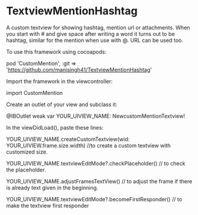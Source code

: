 # TextviewMentionHashtag
A custom textview for showing hashtag, mention url or attachments. When you start with # and give space after writing a word it turns out to be hashtag, similar for the mention when use with @. URL can be used too.

To use this framework using cocoapods:

pod 'CustomMention', :git => 'https://github.com/manisingh41/TextviewMentionHashtag'

Import the framework in the viewcontroller:

import CustomMention

Create an outlet of your view and subclass it:

@IBOutlet weak var YOUR_UIVIEW_NAME: NewcustomMentionTextview!

In the viewDidLoad(), paste these lines:

YOUR_UIVIEW_NAME.createCustomTextview(wid: YOUR_UIVIEW.frame.size.width) //to create a custom textview with customized size.

YOUR_UIVIEW_NAME.textviewEditMode?.checkPlaceholder() // to check the placeholder.

YOUR_UIVIEW_NAME.adjustFramesTextView() // to adjust the frame if there is already text given in the beginning.

YOUR_UIVIEW_NAME.textviewEditMode?.becomeFirstResponder() // to make the textview first responder
